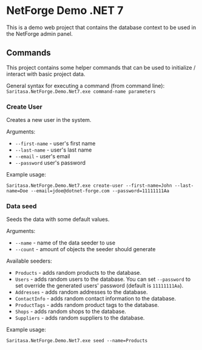 # NetForge Demo .NET 7

This is a demo web project that contains the database context to be used in the NetForge admin panel.

## Commands

This project contains some helper commands that can be used to initialize / interact with basic project data.

General syntax for executing a command (from command line): `Saritasa.NetForge.Demo.Net7.exe command-name parameters`

### Create User

Creates a new user in the system.

Arguments:
- `--first-name` - user's first name
- `--last-name` - user's last name
- `--email` - user's email
- `--password` user's password

Example usage:

`Saritasa.NetForge.Demo.Net7.exe create-user --first-name=John --last-name=Doe --email=jdoe@dotnet-forge.com --password=11111111Aa`

### Data seed

Seeds the data with some default values.

Arguments:
- `--name` - name of the data seeder to use
- `--count` - amount of objects the seeder should generate

Available seeders:
- `Products` - adds random products to the database.
- `Users` - adds random users to the database. You can set `--password` to set override the generated users' password (default is `11111111Aa`).
- `Addresses` - adds random addresses to the database.
- `ContactInfo` - adds random contact information to the database.
- `ProductTags` - adds random product tags to the database.
- `Shops` - adds random shops to the database.
- `Suppliers` - adds random suppliers to the database.

Example usage:

`Saritasa.NetForge.Demo.Net7.exe seed --name=Products`
